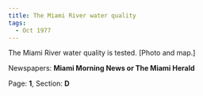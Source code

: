 ```yaml
---  
title: The Miami River water quality  
tags:  
  - Oct 1977  
---  
```

  
The Miami River water quality is tested. [Photo and map.]  
  
Newspapers: **Miami Morning News or The Miami Herald**  
  
Page: **1**, Section: **D** 
